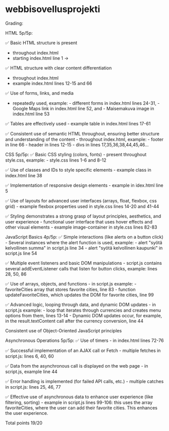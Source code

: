 # webbisovellusprojekti

Grading:

HTML 5p/5p:

✅ Basic HTML structure is present
- throughout index.html
- starting index.html line 1 ->

✅ HTML structure with clear content differentiation
- throughout index.html
- example index.html lines 12-15 and 66

✅ Use of forms, links, and media
- repeatedly used, example:
      - different forms in index.html lines 24-31,
      - Google Maps link in index.html line 52, and
      - Maisemakuva image in index.html line 53

✅ Tables are effectively used
      - example table in index.html lines 17-61

✅ Consistent use of semantic HTML throughout, ensuring better structure and understanding of the content
      - throughout index.html, example:
      - footer in line 66
      - header in lines 12-15
      - divs in lines 17,35,36,38,44,45,46...

CSS 5p/5p:
✅ Basic CSS styling (colors, fonts)
      - present throughout style.css, example:
      - style.css lines 1-6 and 8-12

✅ Use of classes and IDs to style specific elements
      - example class in index.html line 38

✅ Implementation of responsive design elements
      - example in idex.html line 5

✅ Use of layouts for advanced user interfaces (arrays, float, flexbox, css grid)
      - example flexbox properties used in style.css lines 14-20 and 41-44

✅ Styling demonstrates a strong grasp of layout principles, aesthetics, and user experience
      - functional user interface that uses hover effects and other visual elements
      - example image-container in style.css lines 82-83

JavaScript Basics 4p/5p:
✅ Simple interactions (like alerts on a button click)
      - Several instances where the alert function is used, example:
      - alert "syötä kelvollinen summa" in script.js line 34
      - alert "syötä kelvollinen kaupunki" in script.js line 54
      
✅ Multiple event listeners and basic DOM manipulations
      - script.js contains several addEventListener calls that listen for button clicks, example: lines 28, 50, 86

✅ Use of arrays, objects, and functions
      - in script.js example:
      - favoriteCities array that stores favorite cities, line 83
      - function updateFavoriteCities, which updates the DOM for favorite cities, line 99

✅ Advanced logic, looping through data, and dynamic DOM updates
      - in script.js example:
      - loop that iterates through currencies and creates menu options from them, lines 13-14
      - Dynamic DOM updates occur, for example, in the result.textContent call after the currency conversion, line 44

 Consistent use of Object-Oriented JavaScript principles


Asynchronous Operations 5p/5p:
✅ Use of timers
      - in index.html lines 72-76

✅ Successful implementation of an AJAX call or Fetch
      - multiple fetches in script.js: lines 6, 40, 60

✅ Data from the asynchronous call is displayed on the web page
      - in script.js, example line 44

✅ Error handling is implemented (for failed API calls, etc.)
      - multiple catches in script.js: lines 25, 46, 77

✅ Effective use of asynchronous data to enhance user experience (like filtering, sorting)
      - example in script.js lines 99-106: this uses the array favoriteCities, where the user can add their favorite cities. This enhances the user experience.

Total points 19/20
